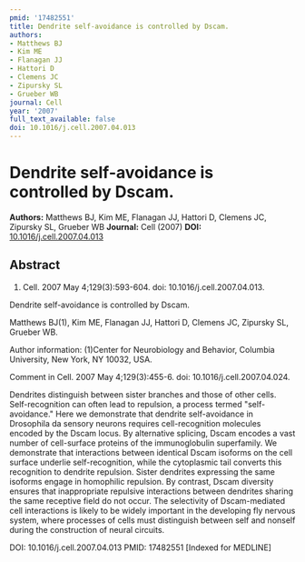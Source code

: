 ```yaml
---
pmid: '17482551'
title: Dendrite self-avoidance is controlled by Dscam.
authors:
- Matthews BJ
- Kim ME
- Flanagan JJ
- Hattori D
- Clemens JC
- Zipursky SL
- Grueber WB
journal: Cell
year: '2007'
full_text_available: false
doi: 10.1016/j.cell.2007.04.013
---
```


# Dendrite self-avoidance is controlled by Dscam.
**Authors:** Matthews BJ, Kim ME, Flanagan JJ, Hattori D, Clemens JC, Zipursky SL, Grueber WB
**Journal:** Cell (2007)
**DOI:** [10.1016/j.cell.2007.04.013](https://doi.org/10.1016/j.cell.2007.04.013)

## Abstract

1. Cell. 2007 May 4;129(3):593-604. doi: 10.1016/j.cell.2007.04.013.

Dendrite self-avoidance is controlled by Dscam.

Matthews BJ(1), Kim ME, Flanagan JJ, Hattori D, Clemens JC, Zipursky SL, Grueber 
WB.

Author information:
(1)Center for Neurobiology and Behavior, Columbia University, New York, NY 
10032, USA.

Comment in
    Cell. 2007 May 4;129(3):455-6. doi: 10.1016/j.cell.2007.04.024.

Dendrites distinguish between sister branches and those of other cells. 
Self-recognition can often lead to repulsion, a process termed "self-avoidance." 
Here we demonstrate that dendrite self-avoidance in Drosophila da sensory 
neurons requires cell-recognition molecules encoded by the Dscam locus. By 
alternative splicing, Dscam encodes a vast number of cell-surface proteins of 
the immunoglobulin superfamily. We demonstrate that interactions between 
identical Dscam isoforms on the cell surface underlie self-recognition, while 
the cytoplasmic tail converts this recognition to dendrite repulsion. Sister 
dendrites expressing the same isoforms engage in homophilic repulsion. By 
contrast, Dscam diversity ensures that inappropriate repulsive interactions 
between dendrites sharing the same receptive field do not occur. The selectivity 
of Dscam-mediated cell interactions is likely to be widely important in the 
developing fly nervous system, where processes of cells must distinguish between 
self and nonself during the construction of neural circuits.

DOI: 10.1016/j.cell.2007.04.013
PMID: 17482551 [Indexed for MEDLINE]
